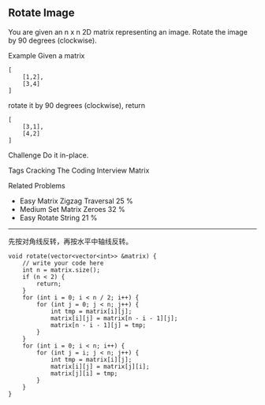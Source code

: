 ## Rotate Image  ##

You are given an n x n 2D matrix representing an image.
Rotate the image by 90 degrees (clockwise).

Example
Given a matrix

	[
	    [1,2],
	    [3,4]
	]
rotate it by 90 degrees (clockwise), return

	[
	    [3,1],
	    [4,2]
	]
Challenge 
Do it in-place.

Tags 
Cracking The Coding Interview Matrix

Related Problems 

- Easy Matrix Zigzag Traversal 25 %
- Medium Set Matrix Zeroes 32 %
- Easy Rotate String 21 %

----------
先按对角线反转，再按水平中轴线反转。

	void rotate(vector<vector<int>> &matrix) {
	    // write your code here
	    int n = matrix.size();
	    if (n < 2) {
	        return;
	    }
	    for (int i = 0; i < n / 2; i++) {
	        for (int j = 0; j < n; j++) {
	            int tmp = matrix[i][j];
	            matrix[i][j] = matrix[n - i - 1][j];
	            matrix[n - i - 1][j] = tmp;
	        }
	    }
	    for (int i = 0; i < n; i++) {
	        for (int j = i; j < n; j++) {
	            int tmp = matrix[i][j];
	            matrix[i][j] = matrix[j][i];
	            matrix[j][i] = tmp;
	        }
	    }
	}
